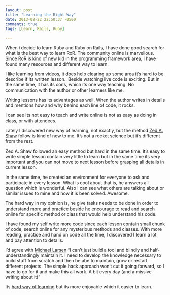 ```yaml
---
layout: post
title: "Learning the Right Way"
date: 2013-08-22 22:50:37 -0500
comments: true
tags: [Learn, Rails, Ruby]

---
```


<p>When i decide to learn Ruby and Ruby on Rails, I have done good search for what is the best way to learn RoR. The community online is marvellous. Since RoR is kind of new kid in the programming framework area, I have found many resources and different way to learn. </p>

<p>I like learning from videos, it does help clearing up some area it’s hard to be describe if its written lesson.. Beside watching live code is exciting. But in the same time, it has its cons, which its one way teaching. No communication with the author or other learners like me.</p>

<!--more-->

<p>Writing lessons has its advantages as well. When the author writes in details and mentions how and why behind each line of code, it rocks.</p>

<p>I can see Its not easy to teach and write online is not as easy as doing in class, or with attendees. </p>

<p>Lately I discovered new way of learning, not exactly, but the method <a href="http://ruby.learncodethehardway.org/">Zed A. Shaw</a> follow is kind of new to me. It’s not a rocket science but it’s different from the rest.</p>

<p>Zed A. Shaw followed an easy method but hard in the same time. It’s easy to write simple lesson contain very little to learn but in the same time its very important and you can not move to next lesson before grasping all details in current lesson. </p>

<p>In the same time, he created an environment for everyone to ask and participate in  every lesson. What is cool about that is, he answers all question which is wonderful. Also I can see what others are talking about or similar issues to mine and how it is been solved. Awesome.</p>

<p>The hard way in my opinion is, he give tasks needs to be done in order to understand more and practice beside he encourage to read and search online for specific method or class that would help understand his code.</p>

<p>I have found my self write more code since each lesson contain small chunk of code, search online for any mysterious methods and classes. With more reading, practice and hand on code all the time, I discovered I learn a lot and pay attention to details.</p>

<p>I’d agree with <a href="http://www.mkltesthead.com/2011/10/practicum-learning-ruby-hard-way-why.html">Michael Larsen</a> “I can’t just build a tool and blindly and half-understandingly maintain it. I need to develop the knowledge necessary to build stuff from scratch and then be abe to maintain, grow or restart different projects. The simple hack approach won’t cut it going forward, so I have to go for it and make this all work. A bit every day (and a missive writing about it)”</p>

<p>Its <a href="http://ruby.learncodethehardway.org/">hard way of learning</a> but its more enjoyable which it easier to learn.</p>